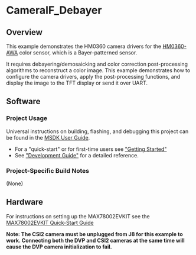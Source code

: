 # CameraIF_Debayer

## Overview

This example demonstrates the HM0360 camera drivers for the [HM0360-AWA](https://www.digikey.com/en/products/detail/himax/HM0360-AWA/14109822) color sensor, which is a Bayer-patterned sensor.

It requires debayering/demosaicking and color correction post-processing algorithms to reconstruct a color image.  This example demonstrates how to configure the camera drivers, apply the post-processing functions, and display the image to the TFT display or send it over UART.

## Software

### Project Usage

Universal instructions on building, flashing, and debugging this project can be found in the [MSDK User Guide](https://analog-devices-msdk.github.io/msdk/USERGUIDE/).

- For a "quick-start" or for first-time users see ["Getting Started"](https://analog-devices-msdk.github.io/msdk/USERGUIDE/#getting-started)
- See ["Development Guide"](https://analog-devices-msdk.github.io/msdk/USERGUIDE/#development-guide) for a detailed reference.

### Project-Specific Build Notes

(None)

## Hardware

For instructions on setting up the MAX78002EVKIT see the [MAX78002EVKIT Quick-Start Guide](https://github.com/MaximIntegratedAI/MaximAI_Documentation/tree/master/MAX78002_Evaluation_Kit)

**Note: The CSI2 camera must be unplugged from J8 for this example to work.  Connecting both the DVP and CSI2 cameras at the same time will cause the DVP camera initialization to fail.**
